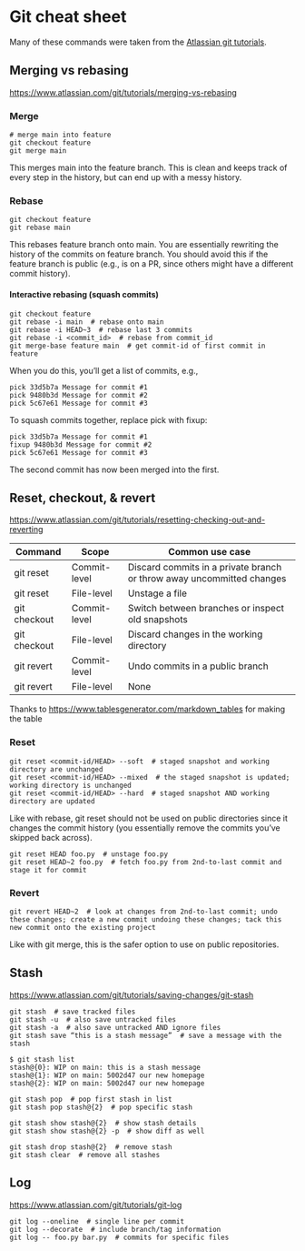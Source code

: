 # Git cheat sheet

Many of these commands were taken from the [Atlassian git tutorials](https://www.atlassian.com/git/tutorials).

## Merging vs rebasing

https://www.atlassian.com/git/tutorials/merging-vs-rebasing

### Merge

```shell
# merge main into feature
git checkout feature
git merge main
```
This merges main into the feature branch. This is clean and keeps track of every step in the history, but can end up with a messy history.

### Rebase

```shell
git checkout feature
git rebase main
```

This rebases feature branch onto main. You are essentially rewriting the history of the commits on feature branch.
You should avoid this if the feature branch is public (e.g., is on a PR, since others might have a different commit history).

#### Interactive rebasing (squash commits)

```shell
git checkout feature
git rebase -i main  # rebase onto main
git rebase -i HEAD~3  # rebase last 3 commits
git rebase -i <commit_id>  # rebase from commit_id
git merge-base feature main  # get commit-id of first commit in feature
```

When you do this, you’ll get a list of commits, e.g., 

```
pick 33d5b7a Message for commit #1
pick 9480b3d Message for commit #2
pick 5c67e61 Message for commit #3
```

To squash commits together, replace pick with fixup:

```
pick 33d5b7a Message for commit #1
fixup 9480b3d Message for commit #2
pick 5c67e61 Message for commit #3
```

The second commit has now been merged into the first.

## Reset, checkout, & revert
https://www.atlassian.com/git/tutorials/resetting-checking-out-and-reverting

| Command      | Scope        | Common use case                                                       |
|--------------|--------------|-----------------------------------------------------------------------|
| git reset    | Commit-level | Discard commits in a private branch or throw away uncommitted changes |
| git reset    | File-level   | Unstage a file                                                        |
| git checkout | Commit-level | Switch between branches or inspect old snapshots                      |
| git checkout | File-level   | Discard changes in the working directory                              |
| git revert   | Commit-level | Undo commits in a public branch                                       |
| git revert   | File-level   | None                                                                  |

Thanks to https://www.tablesgenerator.com/markdown_tables for making the table

### Reset

```shell
git reset <commit-id/HEAD> --soft  # staged snapshot and working directory are unchanged
git reset <commit-id/HEAD> --mixed  # the staged snapshot is updated; working directory is unchanged
git reset <commit-id/HEAD> --hard  # staged snapshot AND working directory are updated
```

Like with rebase, git reset should not be used on public directories since it changes the commit history (you essentially remove the commits you’ve skipped back across).

```shell
git reset HEAD foo.py  # unstage foo.py
git reset HEAD~2 foo.py  # fetch foo.py from 2nd-to-last commit and stage it for commit
```

### Revert

```shell
git revert HEAD~2  # look at changes from 2nd-to-last commit; undo these changes; create a new commit undoing these changes; tack this new commit onto the existing project
```

Like with git merge, this is the safer option to use on public repositories.

## Stash

https://www.atlassian.com/git/tutorials/saving-changes/git-stash

```shell
git stash  # save tracked files
git stash -u  # also save untracked files
git stash -a  # also save untracked AND ignore files
git stash save “this is a stash message”  # save a message with the stash
```

```shell
$ git stash list
stash@{0}: WIP on main: this is a stash message
stash@{1}: WIP on main: 5002d47 our new homepage
stash@{2}: WIP on main: 5002d47 our new homepage
```

```shell
git stash pop  # pop first stash in list
git stash pop stash@{2}  # pop specific stash
```

```shell
git stash show stash@{2}  # show stash details
git stash show stash@{2} -p  # show diff as well
```

```shell
git stash drop stash@{2}  # remove stash
git stash clear  # remove all stashes
```

## Log

https://www.atlassian.com/git/tutorials/git-log

```shell
git log --oneline  # single line per commit
git log --decorate  # include branch/tag information
git log -- foo.py bar.py  # commits for specific files
```
